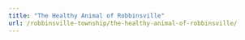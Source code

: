 ```yaml
---
title: "The Healthy Animal of Robbinsville"
url: /robbinsville-township/the-healthy-animal-of-robbinsville/
---
```

